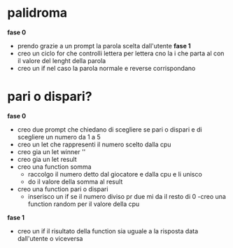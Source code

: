 # palidroma

**fase 0**

- prendo grazie a un prompt la parola scelta dall'utente
  **fase 1**
- creo un ciclo for che controlli lettera per lettera cno la i che parta al con il valore del lenght della parola
- creo un if nel caso la parola normale e reverse corrispondano

# pari o dispari?

**fase 0**

- creo due prompt che chiedano di scegliere se pari o dispari e di scegliere un numero da 1 a 5
- creo un let che rappresenti il numero scelto dalla cpu
- creo gia un let winner ''
- creo gia un let result
- creo una function somma
  - raccolgo il numero detto dal giocatore e dalla cpu e li unisco
  - do il valore della somma al result
- creo una function pari o dispari
  - inserisco un if se il numero diviso pr due mi da il resto di 0
    -creo una function random per il valore della cpu

**fase 1**

- creo un if il risultato della function sia uguale a la risposta data dall'utente o viceversa
